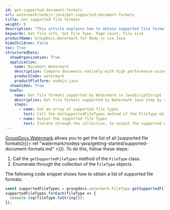 ```yaml
---
id: get-supported-document-formats
url: watermark/nodejs-java/get-supported-document-formats
title: Get supported file formats
weight: 9
description: "This article explains how to obtain supported file formats list when viewing documents with GroupDocs.Watermark within your Java applications."
keywords: Get file info, Get File Type, Page count, File size
productName: GroupDocs.Watermark for Node.js via Java
hideChildren: False
toc: True
structuredData:
  showOrganization: True
  application:
    name: Document Watermark
    description: Compare documents natively with high performance using JavaScript language and GroupDocs.Watermark for Node.js via Java
    productCode: watermark
    productPlatform: nodejs-java
  showVideo: True
  howTo:
    name: Get file formats supported by Watermark in JavaScriptScript
    description: Get file formats supported by Watermark Java step by step
    steps:
      - name: Get an array of supported file types
        text: Call the GetSupportedFileTypes method of the FileType object. Additionally, the OrderBy method can sort the resulting array, using lambda expression as the parameter. The result is a collection of a FileType data type, with the possibility of iteration.
      - name: Output the supported file types
        text: Iterate through the collection, to output the supported data types, for example, to the console.
---
```


[GroupDocs.Watermark](https://products.groupdocs.com/watermark/nodejs-java) allows you to get the list of all [supported file formats]({{< ref "watermark/nodejs-java/getting-started/supported-document-formats.md" >}}). To do this, follow these steps:

1. Call the `getSupportedFileTypes`<!--](https://reference.groupdocs.com/watermark/nodejs-java/com.groupdocs.watermark.result/filetype/#getSupportedFileTypes- -)--> method of the `FileType`<!--](https://reference.groupdocs.com/watermark/nodejs-java/com.groupdocs.watermark.result/filetype/)--> class.
2. Enumerate through the collection of the `FileType`<!--](https://reference.groupdocs.com/watermark/nodejs-java/com.groupdocs.watermark.result/filetype/)--> objects.

The following code snippet shows how to obtain a list of supported file formats:


```javascript
const supportedFileTypes = groupdocs.watermark.FileType.getSupportedFileTypes();
supportedFileTypes.forEach(fileType => {
  console.log(fileType.toString());
});
```